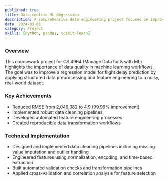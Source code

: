 ```yaml
---
published: true
title: Data-centric ML Regression
description: A comprehensive data engineering project focused on improving flight delay prediction through advanced data cleaning and feature engineering techniques.
date: 2024-03-01
category: Project
skills:	[Python, pandas, scikit-learn]
---
```


### Overview

This coursework project for CS 4964 (Manage Data for & with ML) highlights the importance of data quality in machine learning workflows. The goal was to improve a regression model for flight delay prediction by applying structured data preprocessing and feature engineering to a noisy, real-world dataset.

### Key Achievements

- Reduced RMSE from 2,049,382 to 4.9 (99.99% improvement)
- Implemented robust data cleaning pipelines
- Developed automated feature engineering processes
- Created reproducible data transformation workflows

### Technical Implementation

- Designed and implemented data cleaning pipelines including missing value imputation and outlier handling
- Engineered features using normalization, encoding, and time-based extraction
- Built automated validation checks and transformation pipelines
- Applied cross-validation and correlation analysis for feature selection

